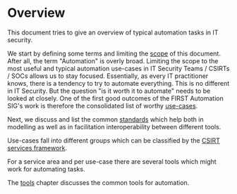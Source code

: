 # Overview

This document tries to give an overview of typical automation tasks in IT security.

We start by defining some terms and limiting the [scope](scope.md) of this document. After all, the term "Automation" is overly broad. Limiting the scope to the most useful and typical automation use-cases in IT Security Teams / CSIRTs / SOCs allows us to stay focused. Essentially, as every IT practitioner knows, there is a tendency to try to automate everything. This is no different in IT Security. But the question "is it worth it to automate" needs to be looked at closely. One of the  first good outcomes of the FIRST Automation SIG's work is therefore the consolidated list of worthy [use-cases](use-cases/). 

Next, we discuss and list the common [standards](standards_and_related_work.md) which help both in modelling as well as in facilitation interoperability between different tools.

Use-cases fall into different groups which can be classified by the [CSIRT services framework](https://www.first.org/standards/frameworks/csirts/csirt_services_framework_v2-1).

For a service area and per use-case there are several tools which might work for automating tasks.

The [tools](tools/) chapter discusses the common tools for automation. 

